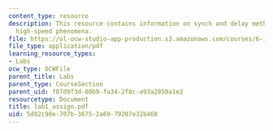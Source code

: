 ```yaml
---
content_type: resource
description: This resource contains information on synch and delay method of analyzing
  high-speed phenomena.
file: https://ol-ocw-studio-app-production.s3.amazonaws.com/courses/6-163-strobe-project-laboratory-fall-2005/5d02c90e707b36752a6979207e32b468_lab1_assign.pdf
file_type: application/pdf
learning_resource_types:
- Labs
ocw_type: OCWFile
parent_title: Labs
parent_type: CourseSection
parent_uid: f87d9f3d-80b9-fa34-2f8c-a93a2850a1e2
resourcetype: Document
title: lab1_assign.pdf
uid: 5d02c90e-707b-3675-2a69-79207e32b468
---
```


